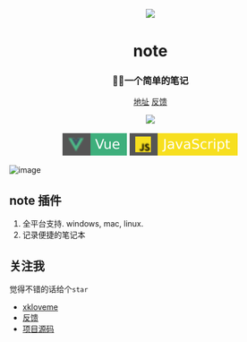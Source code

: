 <p align="center">
<img src="https://s1.ax1x.com/2020/05/24/Yz4J6P.png" >
</p>
<h1  align="center">
note
    <h3 align="center">📝🎨一个简单的笔记</h3>
</h1>
<p align="center">
<a href="https://github.com/xkloveme/utools-weather" target="_blank">地址</a>
<a href="https://github.com/xkloveme/utools-weather/issues" target="_blank">反馈</a>
</p>
<p align="center">
<a href="https://github.com/xkloveme/utools-weather">
<img src="https://forthebadge.com/images/badges/built-with-love.svg">
</a>
<p>
<p align="center">
<img src="https://github.com/aleen42/badges/raw/master/src/vue_flat_square.svg?sanitize=true">
<img src="https://github.com/aleen42/badges/raw/master/src/javascript_flat_square.svg?sanitize=true">
</p>

![image](https://img04.sogoucdn.com/app/a/100520146/f471d2894649f2654e1ceb2b48d55d2e)

## note 插件

1. 全平台支持. windows, mac, linux.
2. 记录便捷的笔记本

## 关注我

觉得不错的话给个`star`

- [xkloveme](https://github.com/xkloveme)
- [反馈](https://github.com/xkloveme/utools-weather/issues)
- [项目源码](https://github.com/xkloveme/utools-weather)
